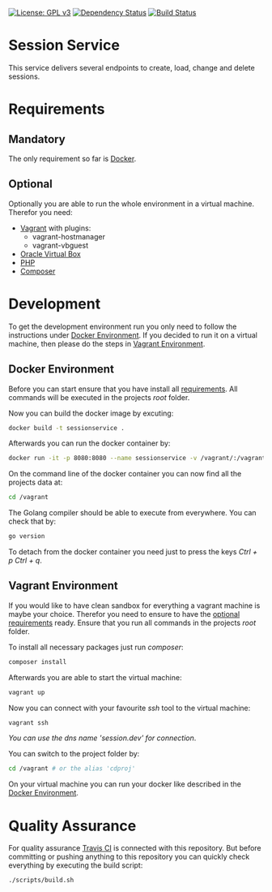[![License: GPL v3](https://img.shields.io/badge/License-GPL%20v3-blue.svg)](https://www.gnu.org/licenses/gpl-3.0) [![Dependency Status](https://www.versioneye.com/user/projects/591d7054d83ae5005cde5b7d/badge.svg?style=flat-square)](https://www.versioneye.com/user/projects/591d7054d83ae5005cde5b7d) [![Build Status](https://travis-ci.org/rebel-l/SessionService.svg?branch=develop)](https://travis-ci.org/rebel-l/SessionService)

# Session Service
This service delivers several endpoints to create, load, change and delete sessions.

# Requirements
## <a name="reqman"></a>Mandatory
The only requirement so far is [Docker](https://www.docker.com/). 

## <a name="reqopt"></a>Optional
Optionally you are able to run the whole environment in a virtual machine. Therefor you need:
* [Vagrant](https://www.vagrantup.com/) with plugins:
	* vagrant-hostmanager
	* vagrant-vbguest
* [Oracle Virtual Box](https://www.virtualbox.org/)
* [PHP](http://www.php.net/)
* [Composer](https://getcomposer.org/)  

# Development
To get the development environment run you only need to follow the instructions under [Docker Environment](#dockerenv).
If you decided to run it on a virtual machine, then please do the steps in [Vagrant Environment](#vagrantenv). 

## <a name="dockerenv"></a>Docker Environment
Before you can start ensure that you have install all [requirements](#reqman). All 
commands will be executed in the projects _root_ folder.

Now you can build the docker image by excuting:
```bash
docker build -t sessionservice .
```

Afterwards you can run the docker container by:
```bash
docker run -it -p 8080:8080 --name sessionservice -v /vagrant/:/vagrant sessionservice
```

On the command line of the docker container you can now find all the projects data at:
```bash
cd /vagrant
```

The Golang compiler should be able to execute from everywhere. You can check that by:
```bash
go version
``` 

To detach from the docker container you need just to press the keys _Ctrl + p Ctrl + q_.

## <a name="vagrantenv"></a>Vagrant Environment 
If you would like to have clean sandbox for everything a vagrant machine is maybe your choice. 
Therefor you need to ensure to have the [optional requirements](#regopt) ready. Ensure that you
run all commands in the projects _root_ folder.

To install all necessary packages just run _composer_:
```bash
composer install
```

Afterwards you are able to start the virtual machine:
```bash
vagrant up
```

Now you can connect with your favourite _ssh_ tool to the virtual machine:
```bash
vagrant ssh
```
_You can use the dns name 'session.dev' for connection_.

You can switch to the project folder by:
```bash
cd /vagrant # or the alias 'cdproj'
```

On your virtual machine you can run your docker like described in the [Docker Environment](#dockerenv).

# Quality Assurance
For quality assurance [Travis CI](https://travis-ci.org) is connected with this repository. But before committing or 
pushing anything to this repository you can quickly check everything by executing the build script:
```bash
./scripts/build.sh
```
